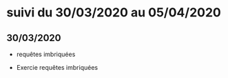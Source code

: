 # suivi du 30/03/2020 au 05/04/2020

## 30/03/2020

* requêtes imbriquées

* Exercie requêtes imbriquées
